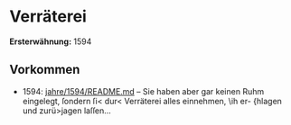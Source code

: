 # Verräterei

**Ersterwähnung:** 1594

## Vorkommen
- 1594: [jahre/1594/README.md](../jahre/1594/README.md) – Sie haben aber gar keinen Ruhm eingelegt,
ſondern ſi< dur< Verräterei alles einnehmen, \ih er-
\{hlagen und zurü>jagen laſſen...
